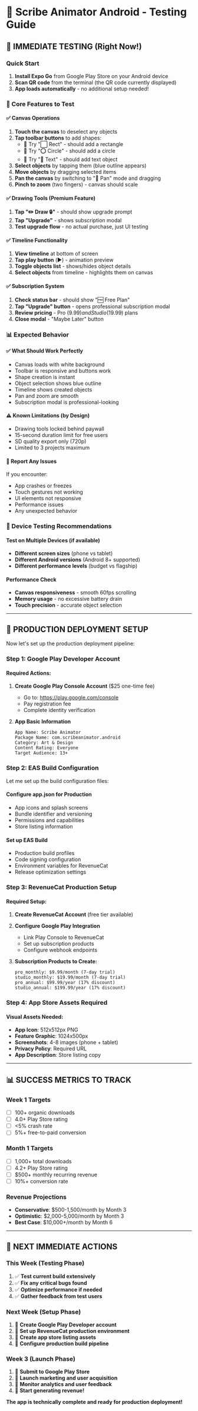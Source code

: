 # 📱 Scribe Animator Android - Testing Guide

## 🚀 IMMEDIATE TESTING (Right Now!)

### Quick Start
1. **Install Expo Go** from Google Play Store on your Android device
2. **Scan QR code** from the terminal (the QR code currently displayed)
3. **App loads automatically** - no additional setup needed!

### 🧪 Core Features to Test

#### ✅ Canvas Operations
1. **Touch the canvas** to deselect any objects
2. **Tap toolbar buttons** to add shapes:
   - 📱 Try "⬜ Rect" - should add a rectangle
   - 📱 Try "⭕ Circle" - should add a circle  
   - 📱 Try "📝 Text" - should add text object
3. **Select objects** by tapping them (blue outline appears)
4. **Move objects** by dragging selected items
5. **Pan the canvas** by switching to "👋 Pan" mode and dragging
6. **Pinch to zoom** (two fingers) - canvas should scale

#### ✅ Drawing Tools (Premium Feature)
1. **Tap "✏️ Draw 🔒"** - should show upgrade prompt
2. **Tap "Upgrade"** - shows subscription modal
3. **Test upgrade flow** - no actual purchase, just UI testing

#### ✅ Timeline Functionality
1. **View timeline** at bottom of screen
2. **Tap play button** (▶️) - animation preview
3. **Toggle objects list** - shows/hides object details
4. **Select objects** from timeline - highlights them on canvas

#### ✅ Subscription System
1. **Check status bar** - should show "🆓 Free Plan"
2. **Tap "Upgrade" button** - opens professional subscription modal
3. **Review pricing** - Pro ($9.99) and Studio ($19.99) plans
4. **Close modal** - "Maybe Later" button

### 📊 Expected Behavior

#### ✅ What Should Work Perfectly
- Canvas loads with white background
- Toolbar is responsive and buttons work
- Shape creation is instant
- Object selection shows blue outline
- Timeline shows created objects
- Pan and zoom are smooth
- Subscription modal is professional-looking

#### ⚠️ Known Limitations (by Design)
- Drawing tools locked behind paywall
- 15-second duration limit for free users
- SD quality export only (720p)
- Limited to 3 projects maximum

#### 🐛 Report Any Issues
If you encounter:
- App crashes or freezes
- Touch gestures not working
- UI elements not responsive
- Performance issues
- Any unexpected behavior

### 📱 Device Testing Recommendations

#### Test on Multiple Devices (if available)
- **Different screen sizes** (phone vs tablet)
- **Different Android versions** (Android 8+ supported)
- **Different performance levels** (budget vs flagship)

#### Performance Check
- **Canvas responsiveness** - smooth 60fps scrolling
- **Memory usage** - no excessive battery drain
- **Touch precision** - accurate object selection

---

## 🚀 PRODUCTION DEPLOYMENT SETUP

Now let's set up the production deployment pipeline:

### Step 1: Google Play Developer Account

#### Required Actions:
1. **Create Google Play Console Account** ($25 one-time fee)
   - Go to: https://play.google.com/console
   - Pay registration fee
   - Complete identity verification

2. **App Basic Information**
   ```
   App Name: Scribe Animator
   Package Name: com.scribeanimator.android
   Category: Art & Design
   Content Rating: Everyone
   Target Audience: 13+
   ```

### Step 2: EAS Build Configuration

Let me set up the build configuration files:

#### Configure app.json for Production
- App icons and splash screens
- Bundle identifier and versioning
- Permissions and capabilities
- Store listing information

#### Set up EAS Build
- Production build profiles
- Code signing configuration
- Environment variables for RevenueCat
- Release optimization settings

### Step 3: RevenueCat Production Setup

#### Required Setup:
1. **Create RevenueCat Account** (free tier available)
2. **Configure Google Play Integration**
   - Link Play Console to RevenueCat
   - Set up subscription products
   - Configure webhook endpoints

3. **Subscription Products to Create:**
   ```
   pro_monthly: $9.99/month (7-day trial)
   studio_monthly: $19.99/month (7-day trial)
   pro_annual: $99.99/year (17% discount)
   studio_annual: $199.99/year (17% discount)
   ```

### Step 4: App Store Assets Required

#### Visual Assets Needed:
- **App Icon**: 512x512px PNG
- **Feature Graphic**: 1024x500px
- **Screenshots**: 4-8 images (phone + tablet)
- **Privacy Policy**: Required URL
- **App Description**: Store listing copy

---

## 📊 SUCCESS METRICS TO TRACK

### Week 1 Targets
- [ ] 100+ organic downloads
- [ ] 4.0+ Play Store rating
- [ ] <5% crash rate
- [ ] 5%+ free-to-paid conversion

### Month 1 Targets
- [ ] 1,000+ total downloads
- [ ] 4.2+ Play Store rating
- [ ] $500+ monthly recurring revenue
- [ ] 10%+ conversion rate

### Revenue Projections
- **Conservative**: $500-1,500/month by Month 3
- **Optimistic**: $2,000-5,000/month by Month 3
- **Best Case**: $10,000+/month by Month 6

---

## 🎯 NEXT IMMEDIATE ACTIONS

### This Week (Testing Phase)
1. ✅ **Test current build extensively**
2. ✅ **Fix any critical bugs found**
3. ✅ **Optimize performance if needed**
4. ✅ **Gather feedback from test users**

### Next Week (Setup Phase)
1. 🔧 **Create Google Play Developer account**
2. 🔧 **Set up RevenueCat production environment**
3. 🔧 **Create app store listing assets**
4. 🔧 **Configure production build pipeline**

### Week 3 (Launch Phase)
1. 🚀 **Submit to Google Play Store**
2. 🚀 **Launch marketing and user acquisition**
3. 🚀 **Monitor analytics and user feedback**
4. 🚀 **Start generating revenue!**

**The app is technically complete and ready for production deployment!**
